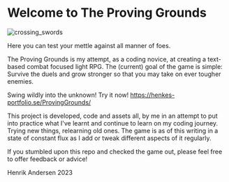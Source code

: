 # Welcome to The Proving Grounds

![crossing_swords](https://github.com/Henke-gh/Proving-Grounds/assets/77665143/7658cd73-4230-442a-a5c3-1527e544b671)


Here you can test your mettle against all manner of foes.

The Proving Grounds is my attempt, as a coding novice, at creating a text-based combat focused light RPG. The (current) goal of the game is simple: Survive the duels and grow stronger so that you may take on ever tougher enemies.

Swing wildly into the unknown!
Try it now! https://henkes-portfolio.se/ProvingGrounds/

This project is developed, code and assets all, by me in an attempt to put into practice what I've learnt and continue to learn on my coding journey.
Trying new things, relearning old ones. The game is as of this writing in a state of constant flux as I add or tweak different aspects of it regularly.

If you stumbled upon this repo and checked the game out, please feel free to offer feedback or advice!

Henrik Andersen 2023

